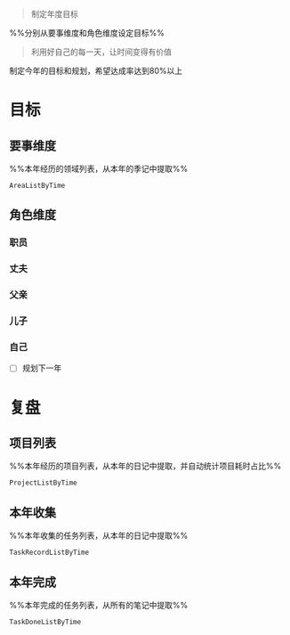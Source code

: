 > 制定年度目标

%%分别从要事维度和角色维度设定目标%%
> 利用好自己的每一天，让时间变得有价值

制定今年的目标和规划，希望达成率达到80%以上


# 目标

## 要事维度
%%本年经历的领域列表，从本年的季记中提取%%
```PeriodicPARA
AreaListByTime
```

## 角色维度
### 职员
### 丈夫
### 父亲
### 儿子
### 自己
- [ ] 规划下一年

# 复盘
## 项目列表
%%本年经历的项目列表，从本年的日记中提取，并自动统计项目耗时占比%%
```PeriodicPARA
ProjectListByTime
```

## 本年收集
%%本年收集的任务列表，从本年的日记中提取%%
```PeriodicPARA
TaskRecordListByTime
```

## 本年完成
%%本年完成的任务列表，从所有的笔记中提取%%
```PeriodicPARA
TaskDoneListByTime
```
